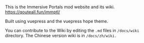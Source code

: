 This is the Immersive Portals mod website and its wiki. https://qouteall.fun/immptl/

Built using vuepress and the vuepress hope theme.

You can contribute to the Wiki by editing the `.md` files in `/docs/wiki` directory. The Chinese version wiki is in `/docs/zh/wiki.`
